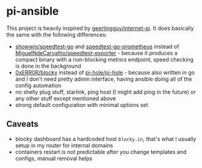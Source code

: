 # pi-ansible

This project is heavily inspired by [geerlingguy/internet-pi](https://github.com/geerlingguy/internet-pi). It does basically the same with the following differences:

- [showwin/speedtest-go](https://github.com/showwin/speedtest-go) and [speedtest-go-prometheus](https://github.com/biozz/speedtest-go-prometheus) instead of [MiguelNdeCarvalho/speedtest-exporter](https://github.com/MiguelNdeCarvalho/speedtest-exporter) - because it produces a compact binary with a non-blocking metrics endpoint, speed checking is done in the background
- [0xERR0R/blocky](https://github.com/0xERR0R/blocky) instead of [pi-hole/pi-hole](https://github.com/pi-hole/pi-hole) - because also written in go and I don't need pretty admin interface, having ansible doing all of the config automation
- no shelly plug stuff, starlink, ping host (I might add ping in the future) or any other stuff except mentioned above
- strong default configuration with minimal options set

## Caveats

- blocky dashboard has a hardcoded host `blocky.in`, that's what I usually setup in my router for internal domains
- containers restart is not predictable after you change templates and configs, manual removal helps
